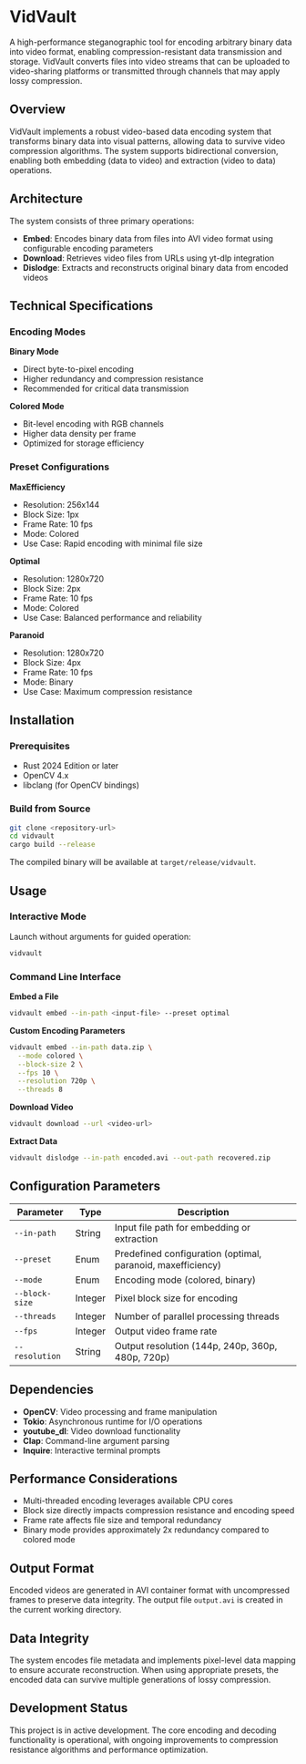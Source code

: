 # VidVault

A high-performance steganographic tool for encoding arbitrary binary data into video format, enabling compression-resistant data transmission and storage. VidVault converts files into video streams that can be uploaded to video-sharing platforms or transmitted through channels that may apply lossy compression.

## Overview

VidVault implements a robust video-based data encoding system that transforms binary data into visual patterns, allowing data to survive video compression algorithms. The system supports bidirectional conversion, enabling both embedding (data to video) and extraction (video to data) operations.

## Architecture

The system consists of three primary operations:

- **Embed**: Encodes binary data from files into AVI video format using configurable encoding parameters
- **Download**: Retrieves video files from URLs using yt-dlp integration
- **Dislodge**: Extracts and reconstructs original binary data from encoded videos

## Technical Specifications

### Encoding Modes

**Binary Mode**
- Direct byte-to-pixel encoding
- Higher redundancy and compression resistance
- Recommended for critical data transmission

**Colored Mode**
- Bit-level encoding with RGB channels
- Higher data density per frame
- Optimized for storage efficiency

### Preset Configurations

**MaxEfficiency**
- Resolution: 256x144
- Block Size: 1px
- Frame Rate: 10 fps
- Mode: Colored
- Use Case: Rapid encoding with minimal file size

**Optimal**
- Resolution: 1280x720
- Block Size: 2px
- Frame Rate: 10 fps
- Mode: Colored
- Use Case: Balanced performance and reliability

**Paranoid**
- Resolution: 1280x720
- Block Size: 4px
- Frame Rate: 10 fps
- Mode: Binary
- Use Case: Maximum compression resistance

## Installation

### Prerequisites

- Rust 2024 Edition or later
- OpenCV 4.x
- libclang (for OpenCV bindings)

### Build from Source

```bash
git clone <repository-url>
cd vidvault
cargo build --release
```

The compiled binary will be available at `target/release/vidvault`.

## Usage

### Interactive Mode

Launch without arguments for guided operation:

```bash
vidvault
```

### Command Line Interface

**Embed a File**

```bash
vidvault embed --in-path <input-file> --preset optimal
```

**Custom Encoding Parameters**

```bash
vidvault embed --in-path data.zip \
  --mode colored \
  --block-size 2 \
  --fps 10 \
  --resolution 720p \
  --threads 8
```

**Download Video**

```bash
vidvault download --url <video-url>
```

**Extract Data**

```bash
vidvault dislodge --in-path encoded.avi --out-path recovered.zip
```

## Configuration Parameters

| Parameter | Type | Description |
|-----------|------|-------------|
| `--in-path` | String | Input file path for embedding or extraction |
| `--preset` | Enum | Predefined configuration (optimal, paranoid, maxefficiency) |
| `--mode` | Enum | Encoding mode (colored, binary) |
| `--block-size` | Integer | Pixel block size for encoding |
| `--threads` | Integer | Number of parallel processing threads |
| `--fps` | Integer | Output video frame rate |
| `--resolution` | String | Output resolution (144p, 240p, 360p, 480p, 720p) |

## Dependencies

- **OpenCV**: Video processing and frame manipulation
- **Tokio**: Asynchronous runtime for I/O operations
- **youtube_dl**: Video download functionality
- **Clap**: Command-line argument parsing
- **Inquire**: Interactive terminal prompts

## Performance Considerations

- Multi-threaded encoding leverages available CPU cores
- Block size directly impacts compression resistance and encoding speed
- Frame rate affects file size and temporal redundancy
- Binary mode provides approximately 2x redundancy compared to colored mode

## Output Format

Encoded videos are generated in AVI container format with uncompressed frames to preserve data integrity. The output file `output.avi` is created in the current working directory.

## Data Integrity

The system encodes file metadata and implements pixel-level data mapping to ensure accurate reconstruction. When using appropriate presets, the encoded data can survive multiple generations of lossy compression.

## Development Status

This project is in active development. The core encoding and decoding functionality is operational, with ongoing improvements to compression resistance algorithms and performance optimization.
